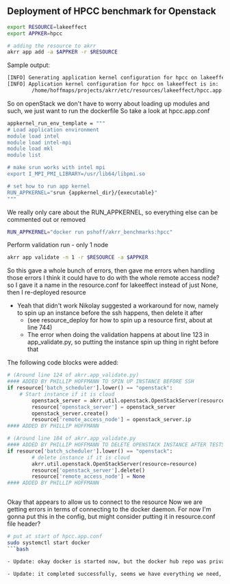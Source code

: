 ## Deployment of HPCC benchmark for Openstack

```bash
export RESOURCE=lakeeffect
export APPKER=hpcc

# adding the resource to akrr
akrr app add -a $APPKER -r $RESOURCE

```
Sample output:
```bash
[INFO] Generating application kernel configuration for hpcc on lakeeffect
[INFO] Application kernel configuration for hpcc on lakeeffect is in: 
        /home/hoffmaps/projects/akrr/etc/resources/lakeeffect/hpcc.app.conf
```
So on openStack we don't have to worry about loading up modules and such, we just want to run the dockerfile
So take a look at hpcc.app.conf
```bash
appkernel_run_env_template = """
# Load application environment
module load intel
module load intel-mpi
module load mkl
module list

# make srun works with intel mpi
export I_MPI_PMI_LIBRARY=/usr/lib64/libpmi.so

# set how to run app kernel
RUN_APPKERNEL="srun {appkernel_dir}/{executable}"
"""

```
We really only care about the RUN_APPKERNEL, so everything else can be commented out or removed
```bash
RUN_APPKERNEL="docker run pshoff/akrr_benchmarks:hpcc"
```

Perform validation run - only 1 node
```bash
akrr app validate -n 1 -r $RESOURCE -a $APPKER 
```
So this gave a whole bunch of errors, then gave me errors when handling those errors
I think it could have to do with the whole remote access node? so I gave it a name in the resource.conf for lakeeffect instead of just None, then I re-deployed resource
- Yeah that didn't work
Nikolay suggested a workaround for now, namely to spin up an instance before the ssh happens, then delete it after
	- (see resource_deploy for how to spin up a resource first, about at line 744)
	- The error when doing the validation happens at about line 123 in app_validate.py, so putting the instance spin up thing in right before that

The following code blocks were added:
```python
# (Around line 124 of akrr.app_validate.py)
#### ADDED BY PHILLIP HOFFMANN TO SPIN UP INSTANCE BEFORE SSH        
if resource['batch_scheduler'].lower() == "openstack":
	# Start instance if it is cloud
        openstack_server = akrr.util.openstack.OpenStackServer(resource=resource)
        resource['openstack_server'] = openstack_server
        openstack_server.create()
        resource['remote_access_node'] = openstack_server.ip
#### ADDED BY PHILLIP HOFFMANN

# (Around line 184 of akrr.app_validate.py
#### ADDED BY PHILLIP HOFFMANN TO DELETE OPENSTACK INSTANCE AFTER TESTS
if resource['batch_scheduler'].lower() == "openstack":
        # delete instance if it is cloud
        akrr.util.openstack.OpenStackServer(resource=resource)
        resource['openstack_server'].delete()
        resource['remote_access_node'] = None
#### ADDED BY PHILLIP HOFFMANN



```
Okay that appears to allow us to connect to the resource
Now we are getting errors in terms of connecting to the docker daemon.
For now I'm gonna put this in the config, but might consider putting it in resource.conf file header?
```bash
# put at start of hpcc.app.conf
sudo systemctl start docker
```bash

- Update: okay docker is started now, but the docker hub repo was private so I made it public to see if at least the docker thing works

- Update: it completed successfully, seems we have everything we need, I'll check it all over again tomorrow, but it appears hpcc works








